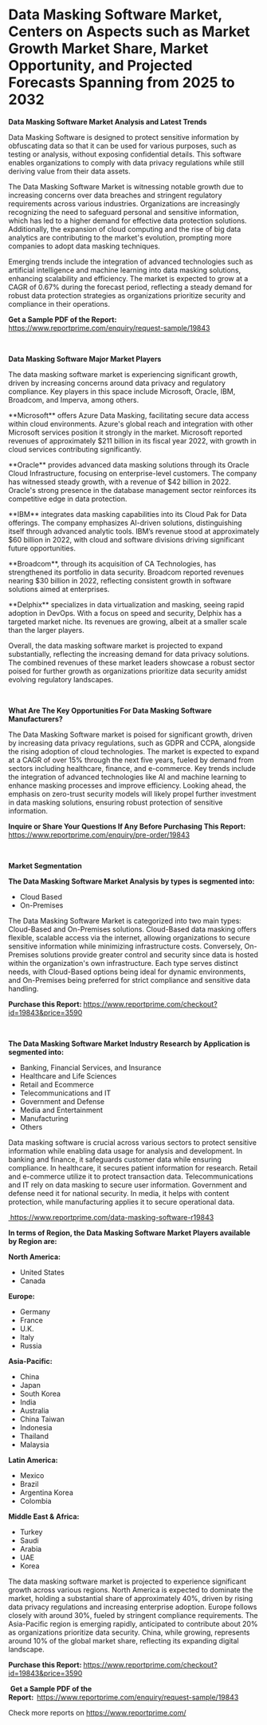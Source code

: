 <p><h1>Data Masking Software Market, Centers on Aspects such as Market Growth Market Share, Market Opportunity, and Projected Forecasts Spanning from 2025 to 2032</h1></p><p><strong>Data Masking Software Market Analysis and Latest Trends</strong></p>
<p><p>Data Masking Software is designed to protect sensitive information by obfuscating data so that it can be used for various purposes, such as testing or analysis, without exposing confidential details. This software enables organizations to comply with data privacy regulations while still deriving value from their data assets. </p><p>The Data Masking Software Market is witnessing notable growth due to increasing concerns over data breaches and stringent regulatory requirements across various industries. Organizations are increasingly recognizing the need to safeguard personal and sensitive information, which has led to a higher demand for effective data protection solutions. Additionally, the expansion of cloud computing and the rise of big data analytics are contributing to the market's evolution, prompting more companies to adopt data masking techniques.</p><p>Emerging trends include the integration of advanced technologies such as artificial intelligence and machine learning into data masking solutions, enhancing scalability and efficiency. The market is expected to grow at a CAGR of 0.67% during the forecast period, reflecting a steady demand for robust data protection strategies as organizations prioritize security and compliance in their operations.</p></p>
<p><strong>Get a Sample PDF of the Report:&nbsp;</strong> <a href="https://www.reportprime.com/enquiry/request-sample/19843?utm_campaign=2252&utm_medium=2&utm_source=Github&utm_content=ia&utm_term=20032025&utm_id=data-masking-software">https://www.reportprime.com/enquiry/request-sample/19843</a></p>
<p>&nbsp;</p>
<p><strong>Data Masking Software Major Market Players</strong></p>
<p><p>The data masking software market is experiencing significant growth, driven by increasing concerns around data privacy and regulatory compliance. Key players in this space include Microsoft, Oracle, IBM, Broadcom, and Imperva, among others.</p><p>**Microsoft** offers Azure Data Masking, facilitating secure data access within cloud environments. Azure's global reach and integration with other Microsoft services position it strongly in the market. Microsoft reported revenues of approximately $211 billion in its fiscal year 2022, with growth in cloud services contributing significantly.</p><p>**Oracle** provides advanced data masking solutions through its Oracle Cloud Infrastructure, focusing on enterprise-level customers. The company has witnessed steady growth, with a revenue of $42 billion in 2022. Oracle's strong presence in the database management sector reinforces its competitive edge in data protection.</p><p>**IBM** integrates data masking capabilities into its Cloud Pak for Data offerings. The company emphasizes AI-driven solutions, distinguishing itself through advanced analytic tools. IBM’s revenue stood at approximately $60 billion in 2022, with cloud and software divisions driving significant future opportunities.</p><p>**Broadcom**, through its acquisition of CA Technologies, has strengthened its portfolio in data security. Broadcom reported revenues nearing $30 billion in 2022, reflecting consistent growth in software solutions aimed at enterprises.</p><p>**Delphix** specializes in data virtualization and masking, seeing rapid adoption in DevOps. With a focus on speed and security, Delphix has a targeted market niche. Its revenues are growing, albeit at a smaller scale than the larger players.</p><p>Overall, the data masking software market is projected to expand substantially, reflecting the increasing demand for data privacy solutions. The combined revenues of these market leaders showcase a robust sector poised for further growth as organizations prioritize data security amidst evolving regulatory landscapes.</p></p>
<p>&nbsp;</p>
<p><strong>What Are The Key Opportunities For Data Masking Software Manufacturers?</strong></p>
<p><p>The Data Masking Software market is poised for significant growth, driven by increasing data privacy regulations, such as GDPR and CCPA, alongside the rising adoption of cloud technologies. The market is expected to expand at a CAGR of over 15% through the next five years, fueled by demand from sectors including healthcare, finance, and e-commerce. Key trends include the integration of advanced technologies like AI and machine learning to enhance masking processes and improve efficiency. Looking ahead, the emphasis on zero-trust security models will likely propel further investment in data masking solutions, ensuring robust protection of sensitive information.</p></p>
<p><strong>Inquire or Share Your Questions If Any Before Purchasing This Report:</strong> <a href="https://www.reportprime.com/enquiry/pre-order/19843?utm_campaign=2252&utm_medium=2&utm_source=Github&utm_content=ia&utm_term=20032025&utm_id=data-masking-software">https://www.reportprime.com/enquiry/pre-order/19843</a></p>
<p>&nbsp;</p>
<p><strong>Market Segmentation</strong></p>
<p><strong>The Data Masking Software Market Analysis by types is segmented into:</strong></p>
<p><ul><li>Cloud Based</li><li>On-Premises</li></ul></p>
<p><p>The Data Masking Software Market is categorized into two main types: Cloud-Based and On-Premises solutions. Cloud-Based data masking offers flexible, scalable access via the internet, allowing organizations to secure sensitive information while minimizing infrastructure costs. Conversely, On-Premises solutions provide greater control and security since data is hosted within the organization's own infrastructure. Each type serves distinct needs, with Cloud-Based options being ideal for dynamic environments, and On-Premises being preferred for strict compliance and sensitive data handling.</p></p>
<p><strong>Purchase this Report:&nbsp;</strong><a href="https://www.reportprime.com/checkout?id=19843&price=3590&utm_campaign=2252&utm_medium=2&utm_source=Github&utm_content=ia&utm_term=20032025&utm_id=data-masking-software">https://www.reportprime.com/checkout?id=19843&price=3590</a></p>
<p>&nbsp;</p>
<p><strong>The Data Masking Software Market Industry Research by Application is segmented into:</strong></p>
<p><ul><li>Banking, Financial Services, and Insurance</li><li>Healthcare and Life Sciences</li><li>Retail and Ecommerce</li><li>Telecommunications and IT</li><li>Government and Defense</li><li>Media and Entertainment</li><li>Manufacturing</li><li>Others</li></ul></p>
<p><p>Data masking software is crucial across various sectors to protect sensitive information while enabling data usage for analysis and development. In banking and finance, it safeguards customer data while ensuring compliance. In healthcare, it secures patient information for research. Retail and e-commerce utilize it to protect transaction data. Telecommunications and IT rely on data masking to secure user information. Government and defense need it for national security. In media, it helps with content protection, while manufacturing applies it to secure operational data.</p></p>
<p><a href="https://www.reportprime.com/data-masking-software-r19843?utm_campaign=2252&utm_medium=2&utm_source=Github&utm_content=ia&utm_term=20032025&utm_id=data-masking-software">&nbsp;https://www.reportprime.com/data-masking-software-r19843</a></p>
<p><strong>In terms of Region, the Data Masking Software Market Players available by Region are:</strong></p>
<p>
    <p> <strong> North America: </strong>
        <ul>
            <li>United States</li>
            <li>Canada</li>
        </ul>
        </p> 
    <p> <strong> Europe: </strong>
        <ul>
            <li>Germany</li>
            <li>France</li>
            <li>U.K.</li>
            <li>Italy</li>
            <li>Russia</li>
        </ul>
        </p> 
    <p> <strong> Asia-Pacific: </strong>
        <ul>
            <li>China</li>
            <li>Japan</li>
            <li>South Korea</li>
            <li>India</li>
            <li>Australia</li>
            <li>China Taiwan</li>
            <li>Indonesia</li>
            <li>Thailand</li>
            <li>Malaysia</li>
        </ul>
        </p> 
    <p> <strong> Latin America: </strong>
        <ul>
            <li>Mexico</li>
            <li>Brazil</li>
            <li>Argentina Korea</li>
            <li>Colombia</li>
        </ul>
        </p> 
    <p> <strong> Middle East & Africa: </strong>
        <ul>
            <li>Turkey</li>
            <li>Saudi</li>
            <li>Arabia</li>
            <li>UAE</li>
            <li>Korea</li>
        </ul>
    </p>
    </p>
<p><p>The data masking software market is projected to experience significant growth across various regions. North America is expected to dominate the market, holding a substantial share of approximately 40%, driven by rising data privacy regulations and increasing enterprise adoption. Europe follows closely with around 30%, fueled by stringent compliance requirements. The Asia-Pacific region is emerging rapidly, anticipated to contribute about 20% as organizations prioritize data security. China, while growing, represents around 10% of the global market share, reflecting its expanding digital landscape.</p></p>
<p><strong>Purchase this Report: </strong><a href="https://www.reportprime.com/checkout?id=19843&price=3590&utm_campaign=2252&utm_medium=2&utm_source=Github&utm_content=ia&utm_term=20032025&utm_id=data-masking-software">https://www.reportprime.com/checkout?id=19843&price=3590</a></p>
<p>&nbsp;<strong>Get a Sample PDF of the Report:&nbsp;&nbsp;</strong><a href="https://www.reportprime.com/enquiry/request-sample/19843?utm_campaign=2252&utm_medium=2&utm_source=Github&utm_content=ia&utm_term=20032025&utm_id=data-masking-software">https://www.reportprime.com/enquiry/request-sample/19843</a></p>
<p><strong></strong></p>
<p>Check more reports on <a href="https://www.reportprime.com/?utm_campaign=2252&utm_medium=2&utm_source=Github&utm_content=ia&utm_term=20032025&utm_id=data-masking-software">https://www.reportprime.com/</a></p>